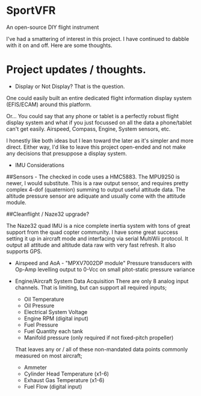 # SportVFR
An open-source DIY flight instrument

I've had a smattering of interest in this project.  I have continued to dabble with it on and off.  Here are some thoughts.

# Project updates / thoughts.

* Display or Not Display? That is the question. 

One could easily built an entire dedicated flight information display system (EFIS/ECAM) around this platform.

Or... You could say that any phone or tablet is a perfectly robust flight display system and what if you just focussed on all the data a phone/tablet can't get easily.  Airspeed, Compass, Engine, System sensors, etc.


I honestly like both ideas but I lean toward the later as it's simpler and more direct.  Either way, I'd like to leave this project open-ended and not make any decisions that presuppose a display system.  

* IMU Considerations

 ##Sensors - 
  The checked in code uses a HMC5883. The MPU9250 is newer, I would substitute.  This is a 
  raw output sensor, and requires pretty complex 4-dof (quaternion) summing to output useful attitude data.  The altitude pressure sensor are adiquate and usually come with the attitude module.

 ##Cleanflight / Naze32 upgrade?

  The Naze32 quad IMU is a nice complete inertia system with tons of great support from the quad copter community.  I have some great success setting it up in aircraft mode and interfacing via serial MultiWii protocol. It output all attitude and altitude data raw with very fast refresh.  It also supports GPS.

* Airspeed and AoA - "MPXV7002DP module"
  Pressure transducers with Op-Amp levelling output to 0-Vcc on small pitot-static pressure variance
  
* Engine/Aircraft System Data Acquisition
  There are only 8 analog input channels. That is limiting, but can support all required inputs;
  
	- Oil Temperature
	- Oil Pressure
	- Electrical System Voltage
	- Engine RPM (digital input)
	- Fuel Pressure
	- Fuel Quantity each tank
	- Manifold pressure (only required if not fixed-pitch propeller)

	That leaves any or / all of these non-mandated data points commonly measured on most aircraft;
	- Ammeter
	- Cylinder Head Temperature (x1-6)
	- Exhaust Gas Temperature (x1-6)
	- Fuel Flow (digital input)
